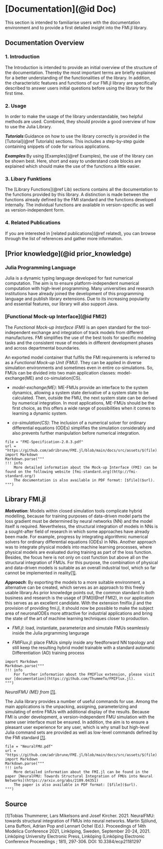 
# [Documentation](@id Doc)
This section is intended to familiarise users with the documentation environment and to provide a first detailed insight into the FMI.jl library.

## Documentation Overview
### 1. Introduction
The Introduction is intended to provide an initial overview of the structure of the documentation. Thereby the most important terms are briefly explained for a better understanding of the functionalities of the library. In addition, the characteristic features and functions of our FMI.jl library are specifically described to answer users initial questions before using the library for the first time.  

### 2. Usage
In order to make the usage of the library understandable, two helpful methods are used. Combined, they should provide a good overview of how to use the Julia Library.  

__*Tutorials*__:Guidance on how to use the library correctly is provided in the [Tutorial](@ref Tutorials) sections. This includes a step-by-step guide containing snippets of code for various applications. 
 
__*Examples*__:By using [Examples](@ref Examples), the use of the library can be shown best. Here, short and easy to understand code blocks are explained which should make the use of the functions a little easier. 


### 3. Libary Funktions
The [Library Functions](@ref Lib) sections contains all the documentation to the functions provided by this library. A distinction is made between the functions already defined by the FMI standard and the functions developed internally. The individual functions are available in version-specific as well as version-independent form.    



### 4. Related Publications
If you are interested in [related publications](@ref related), you can browse through the list of references and gather more information. 

## [Prior knowledge](@id prior_knowledge)
### Julia Programming Language
Julia is a dynamic typing language developed for fast numerical computation. The aim is to ensure platform-independent numerical computation with high-level programming. Many universities and research institutions have already joined the development of this programming language and publish library extensions. Due to its increasing popularity and essential features, our library will also support Java.

### [Functional Mock-up Interface](@id FMI2) 
The *Functional Mock-up Interface (FMI)* is an open standard for the tool-independent exchange and integration of track models from different manufactures. FMI simplifies the use of the best tools for specific modeling tasks and the consistent reuse of models in different development phases and across departmental boundaries.  

An exported model container that fulfils the FMI requirements is referred to as a *Functional Mock-up Unit (FMU)*. They can be applied in diverse simulation environments and sometimes even in entire co-simulations. So, FMUs can be divided into two main application classes: model-exchange(ME) and co-simulation(CS).

- *model-exchange(ME)*: ME-FMUs provide an interface to the system dynamics, allowing a system state derivative of a system state to be calculated. Then, outside the FMU, the next system state can be derived by numerical integration. In most applications, ME-FMUs should be the first choice, as this offers a wide range of possibilities when it comes to learning a dynamic system.

- *co-simulation(CS)*:  The inclusion of a numerical solver for ordinary differential equations (ODEs) simplifies the simulation considerably and also prevents further manipulation before numerical integration.

```@eval
file = "FMI-Specification-2.0.3.pdf"
url = "https://github.com/adribrune/FMI.jl/blob/main/docs/src/assets/$(file).pdf"
import Markdown
Markdown.parse("""
!!! info
    More detailed information about the Mock-up Interface (FMI) can be found on the following website [fmi-standard.org](http://fmi-standard.org/)  
    The documentation is also available in PDF format: [$file]($url).
""")
``` 

## Library FMI.jl
__*Motivation*__: Models within closed simulation tools complicate hybrid modelling, because for training purposes of data-driven model parts the loss gradient must be determined by neural networks (NN) and the model itself is required. Nevertheless, the structural integration of models in NNs is a sought-after field of research in which some approaches have already been made. For example, progress by integrating algorithmic numerical solvers for ordinary differential equations (ODEs) in NNs. Another approach was to integrate physical models into machine learning processes, where physical models are evaluated during training as part of the loss function. Besides, the focus here is not only on cost function but above all on the structural integration of FMUs. For this purpose, the combination of physical and data-driven models is suitable as an overall industrial tool, which so far cannot be implemented in reality[[1]](#Source).  

__*Approach*__: By exporting the models to a more suitable environment, a alternative can be created, which serves as an approach to this freely usable library.As prior knowledge points out, the common standard in both business and research is the usage of [FMI](@ref FMI2), in our application this serves as an excellent candidate. With the extension fmiflix.jl and the provision of providing fmi.jl, it should now be possible to make the subject area of neuronalODEs more attractive for industrial applications and bring the state of the art of machine learning techniques closer to production.

- *FMI.jl*: load, instantiate, parameterize and simutale FMUs seamlessly inside the Julia prgramming langurage

- *FMIFlux.jl*: place FMUs simply inside any feedforward NN topology and still keep the resulting hybrid model trainable with a standard automatic Differentiation (AD) training process

```@eval
import Markdown
Markdown.parse("""
!!! info
    For further information about the FMIFlux extension, please visit our [documentation](https://github.com/ThummeTo/FMIFlux.jl).
""")
```  
*NeuralFMU (ME) from* [[1]](#Source).

The Julia library provides a number of useful commands for use. Among the main applications is the unpacking, assigning, parameterizing and simulating of entire FMUs with additional display of the results.
Because FMI is under development, a version-independent FMU simulation with the same user interface must be ensured. In addition, the aim is to ensure a pleasant user experience for any user, which is why small but high-level Julia command sets are provided as well as low-level commands defined by the FMI standard [[1]](#Source). 

```@eval
file = "NeuralFMU.pdf"
url = "https://github.com/adribrune/FMI.jl/blob/main/docs/src/assets/$(file).pdf"
import Markdown
Markdown.parse("""
!!! info
    More detailed information about the FMI.jl can be found in the paper [NeuralFMU: Towards Structural Integration of FMUs into Neural Networks](https://arxiv.org/abs/2109.04351)  
    The paper is also available in PDF format: [$file]($url).  
""")
``` 

## Source

[1]Tobias Thummerer, Lars Mikelsons and Josef Kircher. 2021. NeuralFMU: towards structural integration of FMUs into neural networks. Martin Sjölund, Lena Buffoni, Adrian Pop and Lennart Ochel (Ed.). Proceedings of 14th Modelica Conference 2021, Linköping, Sweden, September 20-24, 2021. Linköping University Electronic Press, Linköping (Linköping Electronic Conference Proceedings ; 181), 297-306. DOI: 10.3384/ecp21181297